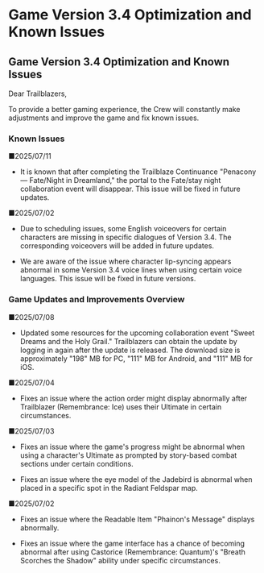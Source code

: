 # Game Version 3.4 Optimization and Known Issues
## Game Version 3.4 Optimization and Known Issues


Dear Trailblazers,

To provide a better gaming experience, the Crew will constantly make adjustments and improve the game and fix known issues.

### Known Issues

■2025/07/11

- It is known that after completing the Trailblaze Continuance "Penacony — Fate/Night in Dreamland," the portal to the Fate/stay night collaboration event will disappear. This issue will be fixed in future updates.

■2025/07/02

- Due to scheduling issues, some English voiceovers for certain characters are missing in specific dialogues of Version 3.4. The corresponding voiceovers will be added in future updates.

- We are aware of the issue where character lip-syncing appears abnormal in some Version 3.4 voice lines when using certain voice languages. This issue will be fixed in future versions.

### Game Updates and Improvements Overview

■2025/07/08

- Updated some resources for the upcoming collaboration event "Sweet Dreams and the Holy Grail." Trailblazers can obtain the update by logging in again after the update is released. The download size is approximately "198" MB for PC, "111" MB for Android, and "111" MB for iOS.

■2025/07/04

- Fixes an issue where the action order might display abnormally after Trailblazer (Remembrance: Ice) uses their Ultimate in certain circumstances.

■2025/07/03

- Fixes an issue where the game's progress might be abnormal when using a character's Ultimate as prompted by story-based combat sections under certain conditions.

- Fixes an issue where the eye model of the Jadebird is abnormal when placed in a specific spot in the Radiant Feldspar map.

■2025/07/02

- Fixes an issue where the Readable Item "Phainon's Message" displays abnormally.

- Fixes an issue where the game interface has a chance of becoming abnormal after using Castorice (Remembrance: Quantum)'s "Breath Scorches the Shadow" ability under specific circumstances.
